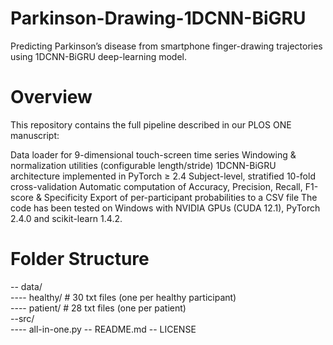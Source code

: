 # Parkinson-Drawing-1DCNN-BiGRU
Predicting Parkinson’s disease from smartphone finger-drawing trajectories using 1DCNN-BiGRU deep-learning model.

# Overview
This repository contains the full pipeline described in our PLOS ONE manuscript:

Data loader for 9-dimensional touch-screen time series
Windowing & normalization utilities (configurable length/stride)
1DCNN-BiGRU architecture implemented in PyTorch ≥ 2.4
Subject-level, stratified 10-fold cross-validation
Automatic computation of Accuracy, Precision, Recall, F1-score & Specificity
Export of per-participant probabilities to a CSV file
The code has been tested on Windows with NVIDIA GPUs (CUDA 12.1), PyTorch 2.4.0 and scikit-learn 1.4.2.

# Folder Structure

-- data/  
---- healthy/   # 30 txt files (one per healthy participant)  
---- patient/   # 28 txt files (one per patient)  
--src/  
---- all-in-one.py 
-- README.md
-- LICENSE
